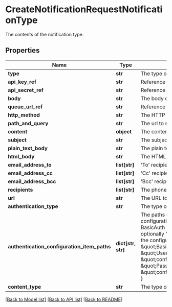 # CreateNotificationRequestNotificationType

The contents of the notification type.

## Properties
Name | Type | Description | Notes
------------ | ------------- | ------------- | -------------
**type** | **str** | The type of delivery mechanism for this notification | 
**api_key_ref** | **str** | Reference to API key from Configuration Store | 
**api_secret_ref** | **str** | Reference to API secret from Configuration Store | 
**body** | **str** | The body of the SMS | 
**queue_url_ref** | **str** | Reference to queue url from Configuration Store | 
**http_method** | **str** | The HTTP method such as GET, POST, etc. to use on the request | 
**path_and_query** | **str** | The url to send the request to. | 
**content** | **object** | The content of the request | [optional] 
**subject** | **str** | The subject of the email | 
**plain_text_body** | **str** | The plain text body of the email | 
**html_body** | **str** | The HTML body of the email (if any) | [optional] 
**email_address_to** | **list[str]** | &#39;To&#39; recipients of the email | 
**email_address_cc** | **list[str]** | &#39;Cc&#39; recipients of the email | [optional] 
**email_address_bcc** | **list[str]** | &#39;Bcc&#39; recipients of the email | [optional] 
**recipients** | **list[str]** | The phone numbers to which the SMS will be sent to (E.164 format) | 
**url** | **str** | The URL to send the request to | 
**authentication_type** | **str** | The type of authentication to use on the request | 
**authentication_configuration_item_paths** | **dict[str, str]** | The paths of the Configuration Store configuration items that contain the authentication configuration. Each  authentication type requires different keys:  - Lusid - None required  - BasicAuth - Requires &#39;Username&#39; and &#39;Password&#39;  - BearerToken - Requires &#39;BearerToken&#39; and optionally &#39;BearerScheme&#39;                e.g. the following would be valid assuming that the config is present in the configuration store at the  specified paths:                    \&quot;authenticationType\&quot;: \&quot;BasicAuth\&quot;,      \&quot;authenticationConfigurationItemPaths\&quot;: {          \&quot;Username\&quot;: \&quot;config://personal/myUserId/WebhookConfigurations/ExampleService/AdminUser\&quot;,          \&quot;Password\&quot;: \&quot;config://personal/myUserId/WebhookConfigurations/ExampleService/AdminPassword\&quot;      } | [optional] 
**content_type** | **str** | The type of the content e.g. Json | 

[[Back to Model list]](../README.md#documentation-for-models) [[Back to API list]](../README.md#documentation-for-api-endpoints) [[Back to README]](../README.md)


